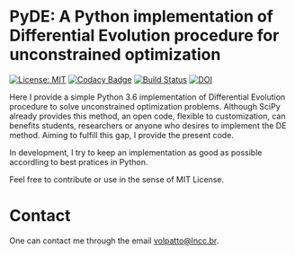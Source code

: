 # PyDE: A Python implementation of Differential Evolution procedure for unconstrained optimization

[![License: MIT](https://img.shields.io/badge/License-MIT-yellow.svg)](https://opensource.org/licenses/MIT)
[![Codacy Badge](https://api.codacy.com/project/badge/Grade/b2498b2edece40bf96aac44b94a90092)](https://app.codacy.com/app/volpatto/pyde?utm_source=github.com&utm_medium=referral&utm_content=volpatto/pyde&utm_campaign=Badge_Grade_Settings)
[![Build Status](https://travis-ci.com/volpatto/pyde.svg?branch=master)](https://travis-ci.com/volpatto/pyde)
[![DOI](https://zenodo.org/badge/147149060.svg)](https://zenodo.org/badge/latestdoi/147149060)


Here I provide a simple Python 3.6 implementation of Differential Evolution procedure to solve unconstrained optimization problems.
Although SciPy already provides this method, an open code, flexible to customization, can benefits students, researchers or anyone who desires to implement the DE method. Aiming to fulfill this gap, I provide the present code.

In development, I try to keep an implementation as good as possible accordling to best pratices in Python.

Feel free to contribute or use in the sense of MIT License.

# Contact

One can contact me through the email <volpatto@lncc.br>.
